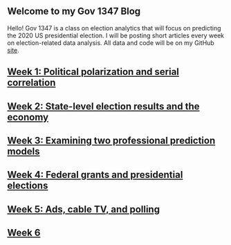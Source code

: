 ## Welcome to my Gov 1347 Blog


Hello! Gov 1347 is a class on election analytics that will focus on predicting the 2020 US presidential election. I will be posting short articles every week on election-related data analysis. All data and code will be on my GitHub [site](https://github.com/hwsimpson33/pres2020).


## [Week 1: Political polarization and serial correlation](posts/week1.md)

## [Week 2: State-level election results and the economy](posts/week2.md)

## [Week 3: Examining two professional prediction models](posts/week3.md)

## [Week 4: Federal grants and presidential elections](posts/week4.md)

## [Week 5: Ads, cable TV, and polling](posts/week5.md)

## [Week 6](posts/week6.md)